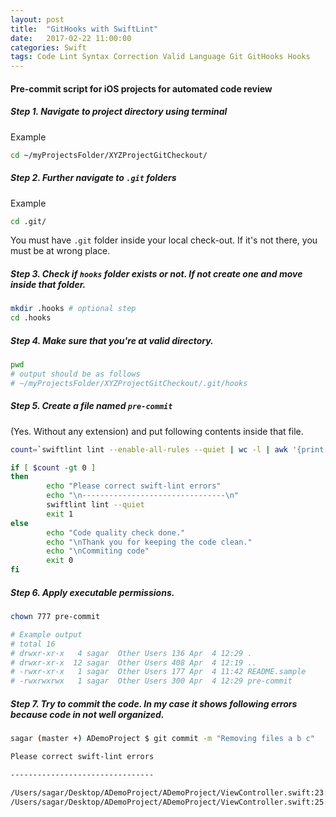 ```yaml
---
layout: post
title:  "GitHooks with SwiftLint"
date:   2017-02-22 11:00:00
categories: Swift
tags: Code Lint Syntax Correction Valid Language Git GitHooks Hooks
---
```


#### Pre-commit script for iOS projects for automated code review

##### Step 1. Navigate to project directory using terminal

Example

```sh
cd ~/myProjectsFolder/XYZProjectGitCheckout/
```

##### Step 2. Further navigate to `.git` folders

Example

```sh
cd .git/
```

You must have `.git` folder inside your local check-out. If it's not there, you must be at wrong place.

##### Step 3. Check if `hooks` folder exists or not. If not create one and move inside that folder.



```sh
mkdir .hooks # optional step
cd .hooks
```

##### Step 4. Make sure that you're at valid directory.

```sh
pwd
# output should be as follows
# ~/myProjectsFolder/XYZProjectGitCheckout/.git/hooks
```

##### Step 5. Create a file named `pre-commit`

(Yes. Without any extension)
and put following contents inside that file.

```sh
count=`swiftlint lint --enable-all-rules --quiet | wc -l | awk '{print $1}' | bc`

if [ $count -gt 0 ]
then
        echo "Please correct swift-lint errors"
        echo "\n--------------------------------\n"
        swiftlint lint --quiet
        exit 1
else
        echo "Code quality check done."
        echo "\nThank you for keeping the code clean."
        echo "\nCommiting code"
        exit 0
fi
```

##### Step 6. Apply executable permissions.

```sh
chown 777 pre-commit

# Example output
# total 16
# drwxr-xr-x   4 sagar  Other Users	136 Apr  4 12:29 .
# drwxr-xr-x  12 sagar  Other Users	408 Apr  4 12:19 ..
# -rwxr-xr-x   1 sagar  Other Users	177 Apr  4 11:42 README.sample
# -rwxrwxrwx   1 sagar  Other Users	300 Apr  4 12:29 pre-commit
```

##### Step 7. Try to commit the code. In my case it shows following errors because code in not well organized.

```sh
sagar (master +) ADemoProject $ git commit -m "Removing files a b c"

Please correct swift-lint errors

--------------------------------

/Users/sagar/Desktop/ADemoProject/ADemoProject/ViewController.swift:23: warning: Vertical Whitespace Violation: Limit vertical whitespace to a single empty line. Currently 2. (vertical_whitespace)
/Users/sagar/Desktop/ADemoProject/ADemoProject/ViewController.swift:25: warning: Trailing Newline Violation: Files should have a single trailing newline. (trailing_newline)
```

